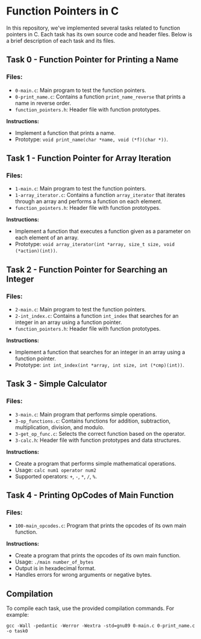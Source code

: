 # Function Pointers in C

In this repository, we've implemented several tasks related to function pointers in C. Each task has its own source code and header files. Below is a brief description of each task and its files.

## Task 0 - Function Pointer for Printing a Name

### Files:
- `0-main.c`: Main program to test the function pointers.
- `0-print_name.c`: Contains a function `print_name_reverse` that prints a name in reverse order.
- `function_pointers.h`: Header file with function prototypes.

**Instructions:**
- Implement a function that prints a name.
- Prototype: `void print_name(char *name, void (*f)(char *))`.

## Task 1 - Function Pointer for Array Iteration

### Files:
- `1-main.c`: Main program to test the function pointers.
- `1-array_iterator.c`: Contains a function `array_iterator` that iterates through an array and performs a function on each element.
- `function_pointers.h`: Header file with function prototypes.

**Instructions:**
- Implement a function that executes a function given as a parameter on each element of an array.
- Prototype: `void array_iterator(int *array, size_t size, void (*action)(int))`.

## Task 2 - Function Pointer for Searching an Integer

### Files:
- `2-main.c`: Main program to test the function pointers.
- `2-int_index.c`: Contains a function `int_index` that searches for an integer in an array using a function pointer.
- `function_pointers.h`: Header file with function prototypes.

**Instructions:**
- Implement a function that searches for an integer in an array using a function pointer.
- Prototype: `int int_index(int *array, int size, int (*cmp)(int))`.

## Task 3 - Simple Calculator

### Files:
- `3-main.c`: Main program that performs simple operations.
- `3-op_functions.c`: Contains functions for addition, subtraction, multiplication, division, and modulo.
- `3-get_op_func.c`: Selects the correct function based on the operator.
- `3-calc.h`: Header file with function prototypes and data structures.

**Instructions:**
- Create a program that performs simple mathematical operations.
- Usage: `calc num1 operator num2`
- Supported operators: `+`, `-`, `*`, `/`, `%`.

## Task 4 - Printing OpCodes of Main Function

### Files:
- `100-main_opcodes.c`: Program that prints the opcodes of its own main function.

**Instructions:**
- Create a program that prints the opcodes of its own main function.
- Usage: `./main number_of_bytes`
- Output is in hexadecimal format.
- Handles errors for wrong arguments or negative bytes.

## Compilation

To compile each task, use the provided compilation commands. For example:

```shell
gcc -Wall -pedantic -Werror -Wextra -std=gnu89 0-main.c 0-print_name.c -o task0

